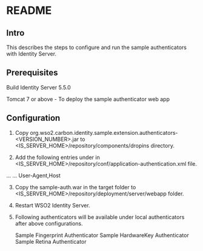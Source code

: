 README
================================

Intro
---------
This describes the steps to configure and run the sample authenticators with Identity Server. 

Prerequisites
--------------

Build Identity Server 5.5.0

Tomcat 7 or above - To deploy the sample authenticator web app


Configuration
--------------

1. Copy org.wso2.carbon.identity.sample.extension.authenticators-<VERSION_NUMBER>.jar to 
<IS_SERVER_HOME>/repository/components/dropins directory.

2. Add the following entries under <AuthenticatorConfigs> in <IS_SERVER_HOME>/repository/conf/application-authentication.xml file.

<AuthenticatorConfigs>
...
...
    <AuthenticatorConfig name="DemoHardwareKeyAuthenticator" enabled="true" />
    <AuthenticatorConfig name="DemoFingerprintAuthenticator" enabled="true" />
    <AuthenticatorConfig name="DemoFaceIdAuthenticator" enabled="true" />
    <AuthenticatorConfig name="RequestAttributeExtractor" enabled="true">
        <Parameter name="Headers">User-Agent,Host</Parameter>
    </AuthenticatorConfig>
    
</AuthenticatorConfigs>

3. Copy the sample-auth.war in the target folder to <IS_SERVER_HOME>/repository/deployment/server/webapp folder.

4. Restart WSO2 Identity Server.

5. Following authenticators will be available under local authenticators after above configurations.

    Sample Fingerprint Authenticator
    Sample HardwareKey Authenticator
    Sample Retina Authenticator


